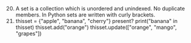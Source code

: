 20.	A set is a collection which is unordered and unindexed.  No duplicate members. In Python sets are written with curly brackets.
21.	thisset = {"apple", "banana", "cherry"}
present? print("banana" in thisset)
thisset.add("orange")
thisset.update(["orange", "mango", "grapes"])


